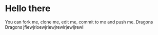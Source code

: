# Hello there 

You can fork me, clone me, edit me, commit to me and push me. 
Dragons Dragons
jfiewjrioewjriewjrewlrjewljrewl
